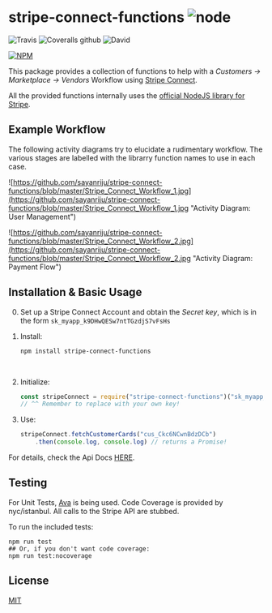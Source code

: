 # stripe-connect-functions ![node](https://img.shields.io/node/v/stripe-connect-functions.svg)

![Travis](https://img.shields.io/travis/sayanriju/stripe-connect-functions.svg) ![Coveralls github](https://img.shields.io/coveralls/github/sayanriju/stripe-connect-functions.svg) ![David](https://img.shields.io/david/sayanriju/stripe-connect-functions.svg)

[![NPM](https://nodei.co/npm/stripe-connect-functions.png)](https://nodei.co/npm/stripe-connect-functions/)

This package provides a collection of functions to help with a _Customers -> Marketplace -> Vendors_ Workflow using [Stripe Connect](https://stripe.com/connect).

All the provided functions internally uses the [official NodeJS library for Stripe](https://www.npmjs.com/package/stripe).

## Example Workflow

The following activity diagrams try to elucidate a rudimentary workflow. The various stages are labelled with the librarry function names to use in each case.

![https://github.com/sayanriju/stripe-connect-functions/blob/master/Stripe_Connect_Workflow_1.jpg](https://github.com/sayanriju/stripe-connect-functions/blob/master/Stripe_Connect_Workflow_1.jpg "Activity Diagram: User Management")

![https://github.com/sayanriju/stripe-connect-functions/blob/master/Stripe_Connect_Workflow_2.jpg](https://github.com/sayanriju/stripe-connect-functions/blob/master/Stripe_Connect_Workflow_2.jpg "Activity Diagram: Payment Flow")

## Installation & Basic Usage

0.  Set up a Stripe Connect Account and obtain the _Secret key_, which is in the form `sk_myapp_k9DHwQESw7ntTGzdjS7vFsHs`

1.  Install:

    ```shell
    npm install stripe-connect-functions
    ```

    ​

2.  Initialize:

    ```javascript
    const stripeConnect = require("stripe-connect-functions")("sk_myapp_k9DHwQESw7ntTGzdjS7vFsHs")
    // ^^ Remember to replace with your own key!
    ```

3.  Use:

    ```javascript
    stripeConnect.fetchCustomerCards("cus_Ckc6NCwnBdzDCb")
    	.then(console.log, console.log) // returns a Promise!
    ```

For details, check the Api Docs [HERE](./APIDOCS.md).

## Testing

For Unit Tests,  [Ava](https://github.com/avajs/ava) is being used. Code  Coverage is provided by nyc/istanbul. All calls to the Stripe API are stubbed.

To run the included tests:

```shell
npm run test
## Or, if you don't want code coverage:
npm run test:nocoverage
```

## License

[MIT](https://github.com/sayanriju/stripe-connect-functions/blob/master/LICENSE)
